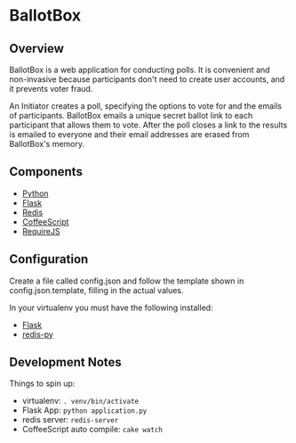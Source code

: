 BallotBox
=========

Overview
--------
BallotBox is a web application for conducting polls. It is convenient and
non-invasive because participants don't need to create user accounts, and it
prevents voter fraud.

An Initiator creates a poll, specifying the options to vote for
and the emails of participants. BallotBox emails a unique secret ballot link
to each participant that allows them to vote. After the poll closes a link to
the results is emailed to everyone and their email addresses are erased from
BallotBox's memory.

Components
----------
* [Python](http://www.python.org/)
* [Flask](http://flask.pocoo.org/)
* [Redis](http://redis.io/)
* [CoffeeScript](http://coffeescript.org/)
* [RequireJS](http://requirejs.org)

Configuration
-----------
Create a file called config.json and follow the template shown in
config.json.template, filling in the actual values.

In your virtualenv you must have the following installed:
* [Flask](http://flask.pocoo.org/docs/installation/)
* [redis-py](https://pypi.python.org/pypi/redis/)

Development Notes
-----------------
Things to spin up:
* virtualenv: `. venv/bin/activate`
* Flask App: `python application.py`
* redis server: `redis-server`
* CoffeeScript auto compile: `cake watch`
